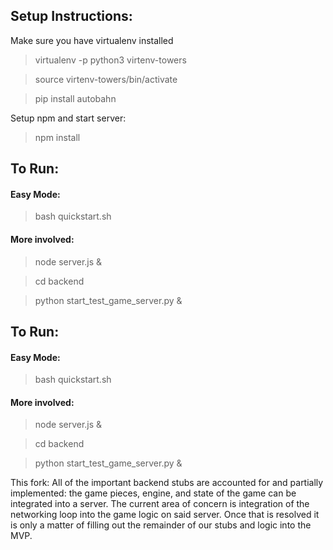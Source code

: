 ## Setup Instructions:

Make sure you have virtualenv installed

> virtualenv -p python3 virtenv-towers

> source virtenv-towers/bin/activate

> pip install autobahn

Setup npm and start server:

> npm install

## To Run:
#### Easy Mode:

> bash quickstart.sh

#### More involved:

> node server.js &

> cd backend

> python start_test_game_server.py &


## To Run:
#### Easy Mode:

> bash quickstart.sh

#### More involved:

> node server.js &

> cd backend

> python start_test_game_server.py &


This fork:
All of the important backend stubs are accounted for and partially implemented: the game pieces, engine, and state of the game can be integrated into a server. The current area of concern is integration of the networking loop into the game logic on said server. Once that is resolved it is only a matter of filling out the remainder of our stubs and logic into the MVP.
